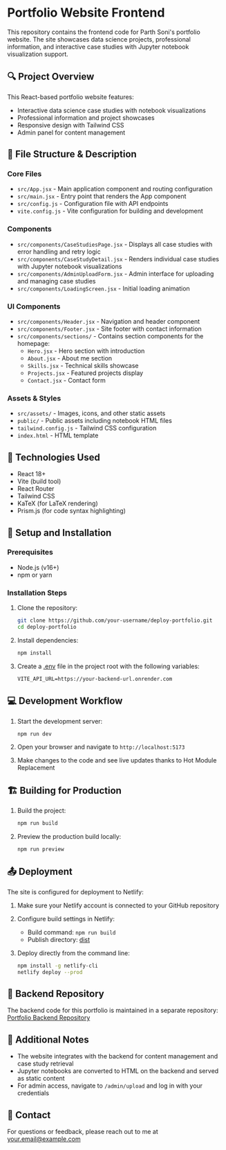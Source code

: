 # Portfolio Website Frontend

This repository contains the frontend code for Parth Soni's portfolio website. The site showcases data science projects, professional information, and interactive case studies with Jupyter notebook visualization support.

## 🔍 Project Overview

This React-based portfolio website features:
- Interactive data science case studies with notebook visualizations
- Professional information and project showcases
- Responsive design with Tailwind CSS
- Admin panel for content management

## 📁 File Structure & Description

### Core Files

- `src/App.jsx` - Main application component and routing configuration
- `src/main.jsx` - Entry point that renders the App component
- `src/config.js` - Configuration file with API endpoints
- `vite.config.js` - Vite configuration for building and development

### Components

- `src/components/CaseStudiesPage.jsx` - Displays all case studies with error handling and retry logic
- `src/components/CaseStudyDetail.jsx` - Renders individual case studies with Jupyter notebook visualizations
- `src/components/AdminUploadForm.jsx` - Admin interface for uploading and managing case studies
- `src/components/LoadingScreen.jsx` - Initial loading animation

### UI Components

- `src/components/Header.jsx` - Navigation and header component
- `src/components/Footer.jsx` - Site footer with contact information
- `src/components/sections/` - Contains section components for the homepage:
  - `Hero.jsx` - Hero section with introduction
  - `About.jsx` - About me section
  - `Skills.jsx` - Technical skills showcase
  - `Projects.jsx` - Featured projects display
  - `Contact.jsx` - Contact form

### Assets & Styles

- `src/assets/` - Images, icons, and other static assets
- `public/` - Public assets including notebook HTML files
- `tailwind.config.js` - Tailwind CSS configuration
- `index.html` - HTML template

## 🔧 Technologies Used

- React 18+
- Vite (build tool)
- React Router
- Tailwind CSS
- KaTeX (for LaTeX rendering)
- Prism.js (for code syntax highlighting)

## 🚀 Setup and Installation

### Prerequisites

- Node.js (v16+)
- npm or yarn

### Installation Steps

1. Clone the repository:

    ```bash
    git clone https://github.com/your-username/deploy-portfolio.git
    cd deploy-portfolio
    ```

2. Install dependencies:

    ```bash
    npm install
    ```

3. Create a [.env](http://_vscodecontentref_/0) file in the project root with the following variables:

    ```
    VITE_API_URL=https://your-backend-url.onrender.com
    ```

## 💻 Development Workflow

1. Start the development server:

    ```bash
    npm run dev
    ```

2. Open your browser and navigate to `http://localhost:5173`

3. Make changes to the code and see live updates thanks to Hot Module Replacement

## 🏗️ Building for Production

1. Build the project:

    ```bash
    npm run build
    ```

2. Preview the production build locally:

    ```bash
    npm run preview
    ```

## 📤 Deployment

The site is configured for deployment to Netlify:

1. Make sure your Netlify account is connected to your GitHub repository

2. Configure build settings in Netlify:
   - Build command: `npm run build`
   - Publish directory: [dist](http://_vscodecontentref_/1)

3. Deploy directly from the command line:

    ```bash
    npm install -g netlify-cli
    netlify deploy --prod
    ```

## 🔌 Backend Repository

The backend code for this portfolio is maintained in a separate repository:
[Portfolio Backend Repository](https://github.com/ParthSoni-CS/portfolio-backend)

## 📝 Additional Notes

- The website integrates with the backend for content management and case study retrieval
- Jupyter notebooks are converted to HTML on the backend and served as static content
- For admin access, navigate to `/admin/upload` and log in with your credentials

## 📧 Contact

For questions or feedback, please reach out to me at [your.email@example.com](mailto:your.email@example.com)
